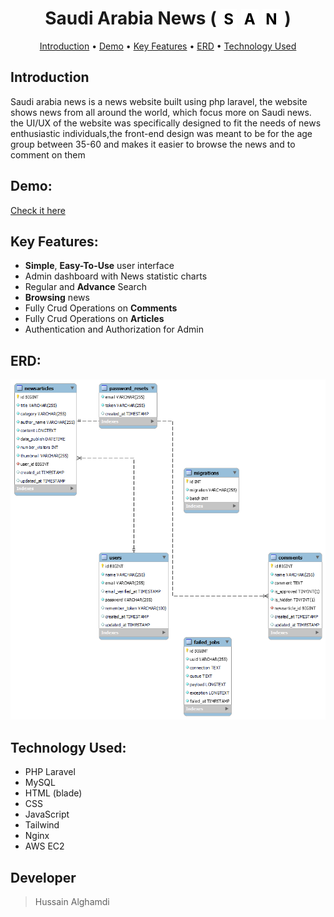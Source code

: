 <h1 align="center">Saudi Arabia News (
    <span style="color: black; background: white; text-align: center; padding: 2px 5px; font-weight: bold; font-size: 24px;">S</span>
    <span style="color: black; background: white; text-align: center; padding: 2px 5px; font-weight: bold; font-size: 24px;">A</span>
    <span style="color: black; background: white; text-align: center; padding: 2px 5px; font-weight: bold; font-size: 24px;">N</span>
)
    
</h1>


                
<p align="center">
  <a href="#Introduction">Introduction</a> •
  <a href="#demo">Demo</a> •
  <a href="#Key Features">Key Features</a> •
  <a href="#ERD">ERD</a> •
  <a href="#Technology Used">Technology Used</a>
</p>
<div id="Introduction">
    
## Introduction 

Saudi arabia news is a news website built using php laravel, the website shows news from all around the world, which focus more on Saudi news. the UI/UX of the website was specifically designed to fit the needs of news enthusiastic individuals,the front-end design was meant to be for the age group between 35-60 and makes it easier to browse the news and to comment on them
    
</div>

<div id="demo">

## Demo:
    
[Check it here](http://157.175.57.12/)

</div>

<div id="Key Features">

## Key Features:

- **Simple**, **Easy-To-Use** user interface
- Admin dashboard with News statistic charts
- Regular and **Advance** Search
- **Browsing** news
- Fully Crud Operations on **Comments**
- Fully Crud Operations on **Articles**
- Authentication and Authorization for Admin

</div>

<div id="ERD">

## ERD:
    
<img src="./ERD.png" alt="erd"/>


</div>

<div id="Technology Used">

## Technology Used:

- PHP Laravel
- MySQL
- HTML (blade)
- CSS
- JavaScript
- Tailwind
- Nginx
- AWS EC2

</div>

## Developer 

> Hussain Alghamdi 

